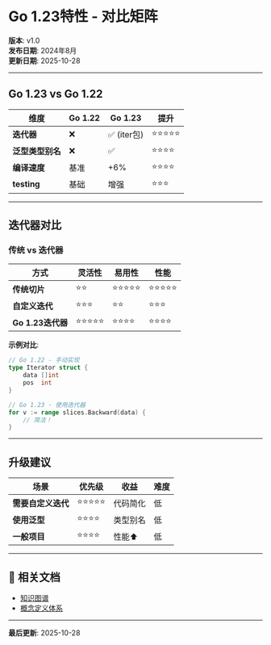 # Go 1.23特性 - 对比矩阵

**版本**: v1.0  
**发布日期**: 2024年8月  
**更新日期**: 2025-10-28

---

## Go 1.23 vs Go 1.22

| 维度 | Go 1.22 | Go 1.23 | 提升 |
|------|---------|---------|------|
| **迭代器** | ❌ | ✅ (iter包) | ⭐⭐⭐⭐⭐ |
| **泛型类型别名** | ❌ | ✅ | ⭐⭐⭐⭐ |
| **编译速度** | 基准 | +6% | ⭐⭐⭐⭐ |
| **testing** | 基础 | 增强 | ⭐⭐⭐ |

---

## 迭代器对比

### 传统 vs 迭代器

| 方式 | 灵活性 | 易用性 | 性能 |
|------|-------|-------|------|
| **传统切片** | ⭐⭐ | ⭐⭐⭐⭐⭐ | ⭐⭐⭐⭐⭐ |
| **自定义迭代** | ⭐⭐⭐ | ⭐⭐ | ⭐⭐⭐ |
| **Go 1.23迭代器** | ⭐⭐⭐⭐⭐ | ⭐⭐⭐⭐ | ⭐⭐⭐⭐ |

**示例对比**:
```go
// Go 1.22 - 手动实现
type Iterator struct {
    data []int
    pos  int
}

// Go 1.23 - 使用迭代器
for v := range slices.Backward(data) {
    // 简洁！
}
```

---

## 升级建议

| 场景 | 优先级 | 收益 | 难度 |
|------|-------|------|------|
| **需要自定义迭代** | ⭐⭐⭐⭐⭐ | 代码简化 | 低 |
| **使用泛型** | ⭐⭐⭐⭐ | 类型别名 | 低 |
| **一般项目** | ⭐⭐⭐⭐ | 性能⬆ | 低 |

---

## 🔗 相关文档

- [知识图谱](./00-知识图谱.md)
- [概念定义体系](./00-概念定义体系.md)

---

**最后更新**: 2025-10-28
